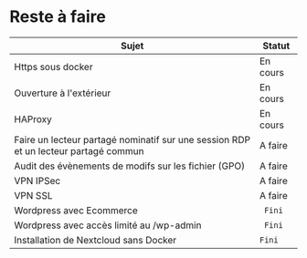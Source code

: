 # Reste à faire 
| Sujet  | Statut |
| ------------- | ------------- |
| Https sous docker  | En cours  |
| Ouverture à l'extérieur  | En cours  |
| HAProxy  | En cours  |
| Faire un lecteur partagé nominatif sur une session RDP et un lecteur partagé commun  | A faire  |
| Audit des évènements de modifs sur les fichier (GPO)  | A faire  |
| VPN IPSec  | A faire  |
| VPN SSL  | A faire  |
| Wordpress avec Ecommerce  | <code> Fini</code>  |
| Wordpress avec accès limité au /wp-admin  | <code> Fini </code>  |
| Installation de Nextcloud sans Docker | <code>Fini </code> |

